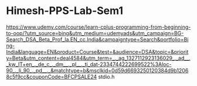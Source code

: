 # Himesh-PPS-Lab-Sem1


https://www.udemy.com/course/learn-cplus-programming-from-beginning-to-oop/?utm_source=bing&utm_medium=udemyads&utm_campaign=BG-Search_DSA_Beta_Prof_la.EN_cc.India&campaigntype=Search&portfolio=Bing-India&language=EN&product=Course&test=&audience=DSA&topic=&priority=Beta&utm_content=deal4584&utm_term=_._ag_1327112923136029_._ad__._kw_IT+en_._de_c_._dm__._pl__._ti_dat-2334744222699522%3Aloc-90_._li_90_._pd__._&matchtype=b&msclkid=0d59d6693250120384d9b12068c5f9cc&couponCode=BFCPSALE24
stdio.h
